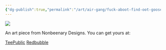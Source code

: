 ```yaml
---
{"dg-publish":true,"permalink":"/art/air-gang/fuck-aboot-find-oot-goose/","title":"Fuck Aboot Find Oot Goose","tags":["Art","Other Trash Gang"]}
---
```



![](https://baserow-media.ams3.digitaloceanspaces.com/user_files/mK0Ndubwa4MCI0UFvoLALrDD6nltjWSx_71fc99789c279e1a40037ba6c24005d5b426409935e7a0ef3d26b601186ab356.png)

An art piece from Nonbeenary Designs. You can get yours at:

[TeePublic]()
[Redbubble]()
